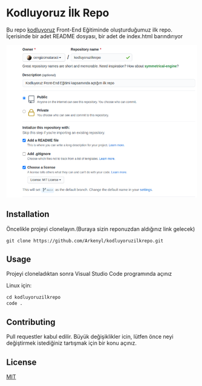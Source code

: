 # Kodluyoruz İlk Repo

Bu repo [kodluyoruz](https://kodluyoruz.org/) Front-End Eğitiminde oluşturduğumuz ilk repo. İçerisinde bir adet README dosyası, bir adet de index.html barındırıyor

![](https://raw.githubusercontent.com/Kodluyoruz/taskforce/main/git/odev1/figures/github.png)

## Installation 

Öncelikle projeyi clonelayın.(Buraya sizin reponuzdan aldığınız link gelecek)

```
git clone https://github.com/Arkenyl/kodluyoruzilkrepo.git
```

## Usage

Projeyi cloneladıktan sonra Visual Studio Code programında açınız

Linux için:
```
cd kodluyoruzilkrepo
code .
```

## Contributing

Pull requestler kabul edilir. Büyük değişiklikler icin, lütfen önce neyi değiştirmek istediğiniz tartışmak için bir konu açınız.

## License

[MIT](https://choosealicense.com/licenses/mit/)
